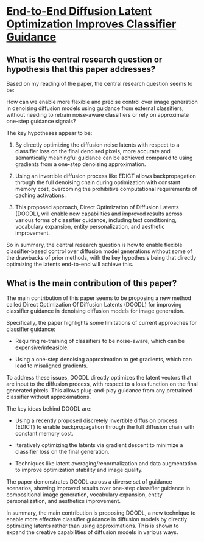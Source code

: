 # [End-to-End Diffusion Latent Optimization Improves Classifier Guidance](https://arxiv.org/abs/2303.13703)

## What is the central research question or hypothesis that this paper addresses?

 Based on my reading of the paper, the central research question seems to be: 

How can we enable more flexible and precise control over image generation in denoising diffusion models using guidance from external classifiers, without needing to retrain noise-aware classifiers or rely on approximate one-step guidance signals?

The key hypotheses appear to be:

1) By directly optimizing the diffusion noise latents with respect to a classifier loss on the final denoised pixels, more accurate and semantically meaningful guidance can be achieved compared to using gradients from a one-step denoising approximation.

2) Using an invertible diffusion process like EDICT allows backpropagation through the full denoising chain during optimization with constant memory cost, overcoming the prohibitive computational requirements of caching activations.

3) This proposed approach, Direct Optimization of Diffusion Latents (DOODL), will enable new capabilities and improved results across various forms of classifier guidance, including text conditioning, vocabulary expansion, entity personalization, and aesthetic improvement.

So in summary, the central research question is how to enable flexible classifier-based control over diffusion model generations without some of the drawbacks of prior methods, with the key hypothesis being that directly optimizing the latents end-to-end will achieve this.


## What is the main contribution of this paper?

 The main contribution of this paper seems to be proposing a new method called Direct Optimization Of Diffusion Latents (DOODL) for improving classifier guidance in denoising diffusion models for image generation. 

Specifically, the paper highlights some limitations of current approaches for classifier guidance:

- Requiring re-training of classifiers to be noise-aware, which can be expensive/infeasible. 

- Using a one-step denoising approximation to get gradients, which can lead to misaligned gradients.

To address these issues, DOODL directly optimizes the latent vectors that are input to the diffusion process, with respect to a loss function on the final generated pixels. This allows plug-and-play guidance from any pretrained classifier without approximations.

The key ideas behind DOODL are:

- Using a recently proposed discretely invertible diffusion process (EDICT) to enable backpropagation through the full diffusion chain with constant memory cost.

- Iteratively optimizing the latents via gradient descent to minimize a classifier loss on the final generation.

- Techniques like latent averaging/renormalization and data augmentation to improve optimization stability and image quality.

The paper demonstrates DOODL across a diverse set of guidance scenarios, showing improved results over one-step classifier guidance in compositional image generation, vocabulary expansion, entity personalization, and aesthetics improvement.

In summary, the main contribution is proposing DOODL, a new technique to enable more effective classifier guidance in diffusion models by directly optimizing latents rather than using approximations. This is shown to expand the creative capabilities of diffusion models in various ways.
